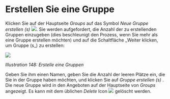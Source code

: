 # Erstellen Sie eine Gruppe

Klicken Sie auf der Hauptseite _Groups_ auf das Symbol _Neue Gruppe erstellen \(s\)_  ![](../../.gitbook/assets/graphics277.png). Sie werden aufgefordert, die Anzahl der zu erstellenden Gruppen einzugeben \(dies beschleunigt den Prozess, wenn Sie mehr als eine Gruppe erstellen möchten\) und auf die Schaltfläche _Weiter klicken, um Gruppe \(s\_\) zu erstellen:

![](../../.gitbook/assets/images213.png)

_Illustration 148: Erstelle eine Gruppen_

Geben Sie ihm einen Namen, geben Sie die Anzahl der leeren Plätze ein, die Sie in der Gruppe haben möchten, und klicken Sie auf _Gruppe erstellen \(s\)_ . Die neue Gruppe wird in den Angeboten auf der Hauptseite von _Groups_ angezeigt. Es kann mit dem üblichen _Delete_ Icon ![](../../.gitbook/assets/graphics278.png) gelöscht werden.

